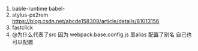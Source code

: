 1. bable-runtime
   babel- 
2. stylus-px2rem
  https://blog.csdn.net/abcde158308/article/details/81013156
3. fastclick
4. @为什么代表了src 因为 webpack.base.config.js 里alias 配置了别名
    自己也可以配置